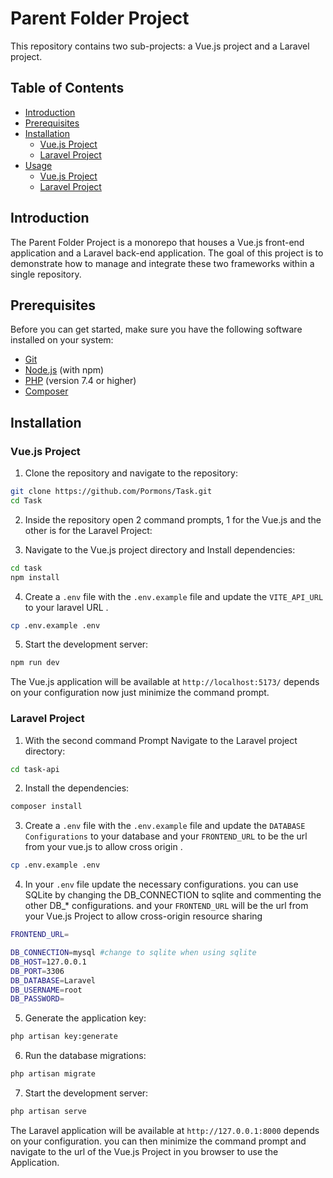 # Parent Folder Project

This repository contains two sub-projects: a Vue.js project and a Laravel project.

## Table of Contents

- [Introduction](#introduction)
- [Prerequisites](#prerequisites)
- [Installation](#installation)
  - [Vue.js Project](#vue-js-project)
  - [Laravel Project](#laravel-project)
- [Usage](#usage)
  - [Vue.js Project](#vue-js-project-1)
  - [Laravel Project](#laravel-project-1)

## Introduction

The Parent Folder Project is a monorepo that houses a Vue.js front-end application and a Laravel back-end application. The goal of this project is to demonstrate how to manage and integrate these two frameworks within a single repository.

## Prerequisites

Before you can get started, make sure you have the following software installed on your system:

- [Git](https://git-scm.com/)
- [Node.js](https://nodejs.org/) (with npm)
- [PHP](https://www.php.net/) (version 7.4 or higher)
- [Composer](https://getcomposer.org/)

## Installation

### Vue.js Project

1. Clone the repository and navigate to the repository:

```bash
git clone https://github.com/Pormons/Task.git 
cd Task
```
2. Inside the repository open 2 command prompts, 1 for the Vue.js and the other is for the Laravel Project:

3. Navigate to the Vue.js project directory and Install dependencies:

```bash
cd task
npm install
```

4. Create a `.env` file with the `.env.example` file and update the `VITE_API_URL` to your laravel URL .
```bash
cp .env.example .env
```

5. Start the development server:
```bash
npm run dev
```

The Vue.js application will be available at `http://localhost:5173/` depends on your configuration now just minimize the command prompt.

### Laravel Project

1. With the second command Prompt Navigate to the Laravel project directory:
```bash
cd task-api
```

2. Install the dependencies:
```bash
composer install
```

3.  Create a `.env` file with the `.env.example` file and update the `DATABASE Configurations` to your database and your `FRONTEND_URL` to be the url from your vue.js to allow cross origin .
```bash
cp .env.example .env
```

4. In your `.env` file update the necessary configurations. you can use SQLite by changing the DB_CONNECTION to sqlite and commenting the other DB_* configurations. and your `FRONTEND_URL` will be the url from your Vue.js Project to allow cross-origin resource sharing
```bash
FRONTEND_URL=

DB_CONNECTION=mysql #change to sqlite when using sqlite
DB_HOST=127.0.0.1
DB_PORT=3306
DB_DATABASE=Laravel
DB_USERNAME=root
DB_PASSWORD=
```

5. Generate the application key:
```bash
php artisan key:generate
```

6. Run the database migrations:
```bash
php artisan migrate
```

7. Start the development server:
```bash
php artisan serve
```

The Laravel application will be available at `http://127.0.0.1:8000` depends on your configuration. you can then minimize the command prompt and navigate to the url of the Vue.js Project in you browser to use the Application.